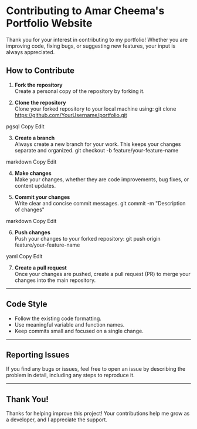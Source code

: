 # Contributing to Amar Cheema's Portfolio Website

Thank you for your interest in contributing to my portfolio! Whether you are improving code, fixing bugs, or suggesting new features, your input is always appreciated.

## How to Contribute

1. **Fork the repository**  
   Create a personal copy of the repository by forking it.

2. **Clone the repository**  
   Clone your forked repository to your local machine using:
git clone https://github.com/YourUsername/portfolio.git

pgsql
Copy
Edit

3. **Create a branch**  
Always create a new branch for your work. This keeps your changes separate and organized.
git checkout -b feature/your-feature-name

markdown
Copy
Edit

4. **Make changes**  
Make your changes, whether they are code improvements, bug fixes, or content updates.

5. **Commit your changes**  
Write clear and concise commit messages.
git commit -m "Description of changes"

markdown
Copy
Edit

6. **Push changes**  
Push your changes to your forked repository:
git push origin feature/your-feature-name

yaml
Copy
Edit

7. **Create a pull request**  
Once your changes are pushed, create a pull request (PR) to merge your changes into the main repository.

---

## Code Style

- Follow the existing code formatting.
- Use meaningful variable and function names.
- Keep commits small and focused on a single change.

---

## Reporting Issues

If you find any bugs or issues, feel free to open an issue by describing the problem in detail, including any steps to reproduce it.

---

## Thank You!

Thanks for helping improve this project! Your contributions help me grow as a developer, and I appreciate the support.
